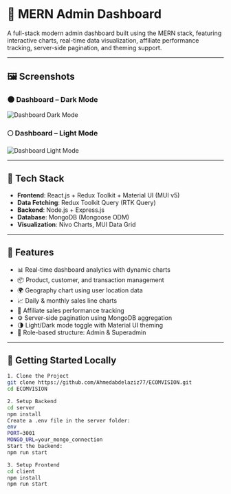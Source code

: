 # 🧠 MERN Admin Dashboard

A full-stack modern admin dashboard built using the MERN stack, featuring interactive charts, real-time data visualization, affiliate performance tracking, server-side pagination, and theming support.

---

## 🖼️ Screenshots

### 🌑 Dashboard – Dark Mode  
![Dashboard Dark Mode](https://github.com/user-attachments/assets/3d6a0084-51d1-4e33-aa19-d55ef4077b1f)

### 🌕 Dashboard – Light Mode  
![Dashboard Light Mode](https://github.com/user-attachments/assets/7d89e3a7-8d30-4cc1-b7e4-43d9ebf8ac7b)

---

## 🔧 Tech Stack

- **Frontend**: React.js + Redux Toolkit + Material UI (MUI v5)
- **Data Fetching**: Redux Toolkit Query (RTK Query)
- **Backend**: Node.js + Express.js
- **Database**: MongoDB (Mongoose ODM)
- **Visualization**: Nivo Charts, MUI Data Grid

---

## 🔑 Features

- 📊 Real-time dashboard analytics with dynamic charts
- 📦 Product, customer, and transaction management
- 🌍 Geography chart using user location data
- 📈 Daily & monthly sales line charts
- 💼 Affiliate sales performance tracking
- ⚙️ Server-side pagination using MongoDB aggregation
- 🌗 Light/Dark mode toggle with Material UI theming
- 🔐 Role-based structure: Admin & Superadmin

---

## 🚀 Getting Started Locally
```bash
1. Clone the Project
git clone https://github.com/Ahmedabdelaziz77/ECOMVISION.git
cd ECOMVISION

2. Setup Backend
cd server
npm install
Create a .env file in the server folder:
env
PORT=3001
MONGO_URL=your_mongo_connection
Start the backend:
npm run start

3. Setup Frontend
cd client
npm install
npm run start

